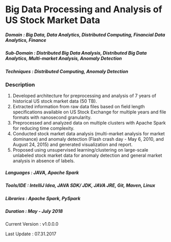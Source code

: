 # Big Data Processing and Analysis of US Stock Market Data

##### Domain             : Big Data, Data Analytics, Distributed Computing, Financial Data Analytics, Finance
##### Sub-Domain         : Distributed Big Data Analysis, Distributed Big Data Analytics, Multi-market Analysis, Anomaly Detection 
##### Techniques         : Distributed Computing, Anomaly Detection

### Description
1. Developed architecture for preprocessing and analysis of 7 years of historical US stock market data (50 TB).
2. Extracted information from raw data files based on field length specifications available on US Stock Exchange for multiple years and file formats with nanosecond granularity.
3. Preprocessed and analyzed data on multiple clusters with Apache Spark for reducing time complexity.
4. Conducted stock market data analysis (multi-market analysis for market dominance) and anomaly detection (Flash crash day - May 6, 2010, and August 24, 2015) and generated visualization and report.
5. Proposed using unsupervised learning/clustering on large-scale unlabeled stock market data for anomaly detection and general market analysis in absence of labels.

##### Languages   : JAVA, Apache Spark
##### Tools/IDE   : IntelliJ Idea, JAVA SDK/ JDK, JAVA JRE, Git, Maven, Linux
##### Libraries   : Apache Spark, PySpark

##### Duration   : May - July 2018

Current Version  : v1.0.0.0

Last Update      : 07.31.2017
